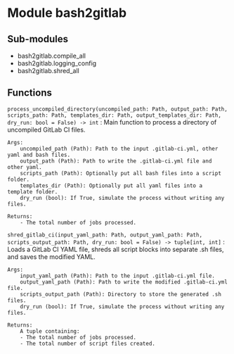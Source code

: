 # Module bash2gitlab

## Sub-modules

- bash2gitlab.compile_all
- bash2gitlab.logging_config
- bash2gitlab.shred_all

## Functions

`process_uncompiled_directory(uncompiled_path: Path, output_path: Path, scripts_path: Path, templates_dir: Path, output_templates_dir: Path, dry_run: bool = False) ‑> int`
: Main function to process a directory of uncompiled GitLab CI files.

```
Args:
    uncompiled_path (Path): Path to the input .gitlab-ci.yml, other yaml and bash files.
    output_path (Path): Path to write the .gitlab-ci.yml file and other yaml.
    scripts_path (Path): Optionally put all bash files into a script folder.
    templates_dir (Path): Optionally put all yaml files into a template folder.
    dry_run (bool): If True, simulate the process without writing any files.

Returns:
    - The total number of jobs processed.
```

`shred_gitlab_ci(input_yaml_path: Path, output_yaml_path: Path, scripts_output_path: Path, dry_run: bool = False) ‑> tuple[int, int]`
: Loads a GitLab CI YAML file, shreds all script blocks into separate .sh files,
and saves the modified YAML.

```
Args:
    input_yaml_path (Path): Path to the input .gitlab-ci.yml file.
    output_yaml_path (Path): Path to write the modified .gitlab-ci.yml file.
    scripts_output_path (Path): Directory to store the generated .sh files.
    dry_run (bool): If True, simulate the process without writing any files.

Returns:
    A tuple containing:
    - The total number of jobs processed.
    - The total number of script files created.
```
